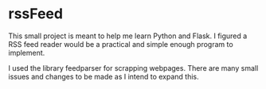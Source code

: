 # rssFeed

This small project is meant to help me learn Python and Flask. I figured a RSS feed reader would
be a practical and simple enough program to implement.

I used the library feedparser for scrapping webpages. There are many small issues and changes to be made
as I intend to expand this.
